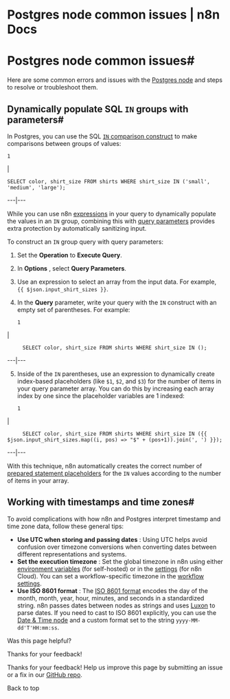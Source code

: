 # Postgres node common issues | n8n Docs

[ ](https://github.com/n8n-io/n8n-docs/edit/main/docs/integrations/builtin/app-nodes/n8n-nodes-base.postgres/common-issues.md "Edit this page")

# Postgres node common issues#

Here are some common errors and issues with the [Postgres node](../) and steps to resolve or troubleshoot them.

## Dynamically populate SQL `IN` groups with parameters#

In Postgres, you can use the SQL [`IN` comparison construct](https://www.postgresql.org/docs/current/functions-comparisons.html#FUNCTIONS-COMPARISONS-IN-SCALAR) to make comparisons between groups of values:
    
    
    1

| 
    
    
    SELECT color, shirt_size FROM shirts WHERE shirt_size IN ('small', 'medium', 'large');
      
  
---|---  
  
While you can use n8n [expressions](../../../../../code/expressions/) in your query to dynamically populate the values in an `IN` group, combining this with [query parameters](../#use-query-parameters) provides extra protection by automatically sanitizing input.

To construct an `IN` group query with query parameters:

  1. Set the **Operation** to **Execute Query**.
  2. In **Options** , select **Query Parameters**.
  3. Use an expression to select an array from the input data. For example, `{{ $json.input_shirt_sizes }}`.
  4. In the **Query** parameter, write your query with the `IN` construct with an empty set of parentheses. For example: 
         
         1

| 
         
         SELECT color, shirt_size FROM shirts WHERE shirt_size IN ();
           
  
---|---  
  
  5. Inside of the `IN` parentheses, use an expression to dynamically create index-based placeholders (like `$1`, `$2`, and `$3`) for the number of items in your query parameter array. You can do this by increasing each array index by one since the placeholder variables are 1 indexed: 
         
         1

| 
         
         SELECT color, shirt_size FROM shirts WHERE shirt_size IN ({{ $json.input_shirt_sizes.map((i, pos) => "$" + (pos+1)).join(', ') }});
           
  
---|---  
  

With this technique, n8n automatically creates the correct number of [prepared statement placeholders](https://www.postgresql.org/docs/current/sql-prepare.html) for the `IN` values according to the number of items in your array.

## Working with timestamps and time zones#

To avoid complications with how n8n and Postgres interpret timestamp and time zone data, follow these general tips:

  * **Use UTC when storing and passing dates** : Using UTC helps avoid confusion over timezone conversions when converting dates between different representations and systems.
  * **Set the execution timezone** : Set the global timezone in n8n using either [environment variables](../../../../../hosting/configuration/configuration-examples/time-zone/) (for self-hosted) or in the [settings](../../../../../manage-cloud/set-cloud-timezone/) (for n8n Cloud). You can set a workflow-specific timezone in the [workflow settings](../../../../../workflows/settings/).
  * **Use ISO 8601 format** : The [ISO 8601 format](https://en.wikipedia.org/wiki/ISO_8601) encodes the day of the month, month, year, hour, minutes, and seconds in a standardized string. n8n passes dates between nodes as strings and uses [Luxon](../../../../../code/cookbook/luxon/) to parse dates. If you need to cast to ISO 8601 explicitly, you can use the [Date & Time node](../../../core-nodes/n8n-nodes-base.datetime/) and a custom format set to the string `yyyy-MM-dd'T'HH:mm:ss`.

Was this page helpful? 

Thanks for your feedback! 

Thanks for your feedback! Help us improve this page by submitting an issue or a fix in our [GitHub repo](https://github.com/n8n-io/n8n-docs). 

Back to top